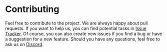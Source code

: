 # Contributing

<!---freshmark issues
output = [
"Feel free to contribute to the project. We are always happy about pull requests.",
"If you want to help us, you can find potential tasks in " + link("Issue Tracker", "{{mod_url}}/issues") + ".",
"Of course, you can also create new issues if you find a bug or have a suggestion for a new feature.",
"Should you have any questions, feel free to ask us on " + link("Discord", "https://discord.gg/JF7x2vG") + "."
].join("\n")
-->
Feel free to contribute to the project. We are always happy about pull requests.
If you want to help us, you can find potential tasks in [Issue Tracker](https://github.com/Ender-Development/Catalyx-Template/issues).
Of course, you can also create new issues if you find a bug or have a suggestion for a new feature.
Should you have any questions, feel free to ask us on [Discord](https://discord.gg/JF7x2vG).
<!---freshmark /issues -->
